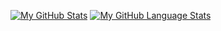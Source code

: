 [![My GitHub Stats](https://github-readme-stats.vercel.app/api/?username=merhametsize&count_private=true&theme=tokyonight&showicons=true)]()
[![My GitHub Language Stats](https://github-readme-stats.vercel.app/api/top-langs/?username=merhametsize&langs_count=5&theme=tokyonight)]()
